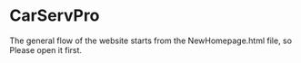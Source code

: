 # CarServPro
The general flow of the website starts from the NewHomepage.html file, so Please open it first.
